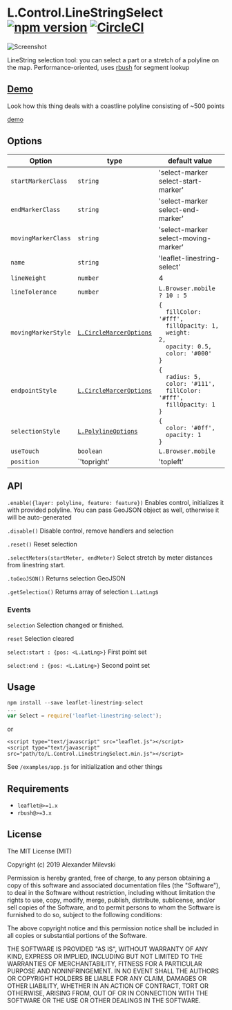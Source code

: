 # L.Control.LineStringSelect [![npm version](https://badge.fury.io/js/leaflet-linestring-select.svg)](https://badge.fury.io/js/leaflet-linestring-select) [![CircleCI](https://circleci.com/gh/w8r/L.Control.LineStringSelect.svg?style=shield)](https://circleci.com/gh/w8r/L.Control.LineStringSelect)

![Screenshot](https://user-images.githubusercontent.com/26884/63355399-5912de00-c366-11e9-9fd9-445d68d4203c.png)

LineString selection tool: you can select a part or a stretch of a polyline on the map. Performance-oriented, uses [rbush](https://github.com/mourner/rbush/) for segment lookup

## [Demo](https://w8r.github.io/L.Control.LineStringSelect)

Look how this thing deals with a coastline polyline consisting of ~500 points

[demo](https://w8r.github.io/L.Control.LineStringSelect)

## Options

| Option | type | default value |
| - | - | - |
| `startMarkerClass` | `string` | 'select-marker select-start-marker' |
| `endMarkerClass` | `string` | 'select-marker select-end-marker' |
| `movingMarkerClass` | `string` | 'select-marker select-moving-marker' |
| `name` | `string` | 'leaflet-linestring-select' |
| `lineWeight` | `number` | 4 |
| `lineTolerance` | `number` | `L.Browser.mobile ? 10 : 5` |
| `movingMarkerStyle` | [`L.CircleMarcerOptions`](https://leafletjs.com/reference-1.6.0.html#circlemarker-option) | <code>{<br>&nbsp;&nbsp;fillColor: '#fff',<br>&nbsp;&nbsp;fillOpacity: 1,<br>&nbsp;&nbsp;weight: 2,<br>&nbsp;&nbsp;opacity: 0.5,<br>&nbsp;&nbsp;color: '#000'<br>}</code> |
| `endpointStyle` | [`L.CircleMarcerOptions`](https://leafletjs.com/reference-1.6.0.html#circlemarker-option) | <code>{<br>&nbsp;&nbsp;radius: 5,<br>&nbsp;&nbsp;color: '#111',<br>&nbsp;&nbsp;fillColor: '#fff',<br>&nbsp;&nbsp;fillOpacity: 1<br>}</code> |
| `selectionStyle` | [`L.PolylineOptions`](https://leafletjs.com/reference-1.6.0.html#polyline-option) | <code>{<br>&nbsp;&nbsp;color: '#0ff',<br>&nbsp;&nbsp;opacity: 1<br>}<code> |
| `useTouch` | `boolean` | `L.Browser.mobile` |
| `position` | `'topright'|'topleft'|'bottomleft'|'bottomright'` | `'topright'` |

## API

`.enable({layer: polyline, feature: feature})`
Enables control, initializes it with provided polyline. You can pass GeoJSON object as well, otherwise it will be auto-generated

`.disable()`
Disable control, remove handlers and selection

`.reset()`
Reset selection

`.selectMeters(startMeter, endMeter)`
Select stretch by meter distances from linestring start.

`.toGeoJSON()`
Returns selection GeoJSON

`.getSelection()`
Returns array of selection `L.LatLng`s

### Events

`selection`
Selection changed or finished.

`reset`
Selection cleared

`select:start : {pos: <L.LatLng>}`
First point set

`select:end : {pos: <L.LatLng>}`
Second point set

## Usage

```javascript
npm install --save leaflet-linestring-select
...
var Select = require('leaflet-linestring-select');
```

or

```
<script type="text/javascript" src="leaflet.js"></script>
<script type="text/javascript" src="path/to/L.Control.LineStringSelect.min.js"></script>
```

See `/examples/app.js` for initialization and other things

## Requirements

 - `leaflet@>=1.x`
 - `rbush@>=3.x`


## License

The MIT License (MIT)

Copyright (c) 2019 Alexander Milevski

Permission is hereby granted, free of charge, to any person obtaining a copy of
this software and associated documentation files (the "Software"), to deal in
the Software without restriction, including without limitation the rights to
use, copy, modify, merge, publish, distribute, sublicense, and/or sell copies of
the Software, and to permit persons to whom the Software is furnished to do so,
subject to the following conditions:

The above copyright notice and this permission notice shall be included in all
copies or substantial portions of the Software.

THE SOFTWARE IS PROVIDED "AS IS", WITHOUT WARRANTY OF ANY KIND, EXPRESS OR
IMPLIED, INCLUDING BUT NOT LIMITED TO THE WARRANTIES OF MERCHANTABILITY, FITNESS
FOR A PARTICULAR PURPOSE AND NONINFRINGEMENT. IN NO EVENT SHALL THE AUTHORS OR
COPYRIGHT HOLDERS BE LIABLE FOR ANY CLAIM, DAMAGES OR OTHER LIABILITY, WHETHER
IN AN ACTION OF CONTRACT, TORT OR OTHERWISE, ARISING FROM, OUT OF OR IN
CONNECTION WITH THE SOFTWARE OR THE USE OR OTHER DEALINGS IN THE SOFTWARE.
